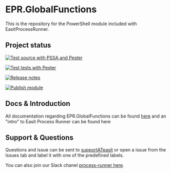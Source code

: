 # EPR.GlobalFunctions

This is the repository for the PowerShell module included with EasitProcessRunner.

## Project status

[![Test source with PSSA and Pester](https://github.com/easitab/EPR.GlobalFunctions/actions/workflows/source-run-pssa-and-pester.yml/badge.svg)](https://github.com/easitab/EPR.GlobalFunctions/actions/workflows/source-run-pssa-and-pester.yml)

[![Test tests with Pester](https://github.com/easitab/EPR.GlobalFunctions/actions/workflows/tests-run-pester.yml/badge.svg)](https://github.com/easitab/EPR.GlobalFunctions/actions/workflows/tests-run-pester.yml)

[![Release notes](https://github.com/easitab/EPR.GlobalFunctions/actions/workflows/release-drafter.yml/badge.svg)](https://github.com/easitab/EPR.GlobalFunctions/actions/workflows/release-drafter.yml)

[![Publish module](https://github.com/easitab/EPR.GlobalFunctions/actions/workflows/publishmodule.yml/badge.svg)](https://github.com/easitab/EPR.GlobalFunctions/actions/workflows/publishmodule.yml)

## Docs & Introduction

All documentation regarding EPR.GlobalFunctions can be found [here](https://docs.easitgo.com/techspace/psmodules/intro/) and an "intro" to Easit Process Runner can be found here [](https://docs.easitgo.com/techspace/easitgo/epr/v1/intro/)

## Support & Questions

Questions and issue can be sent to [supportATeasit](mailto:support@easit.com) or open a issue from the Issues tab and label it with one of the predefined labels.

You can also join our Slack chanel [process-runner here](https://easit-powershell.slack.com/archives/C050S5D7FPC).
